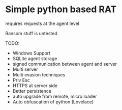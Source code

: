 # Simple python based RAT

requires requests at the agent level

Ransom stuff is untested 

TODO:
- Windows Support
- SQLite agent storage
- signed communication between agent and server
- Multi server
- Multi evasion techniques
- Priv Esc
- HTTPS at server side
- Better persistence
- auto upgrade from remote, micro loader
- Auto obfuscation of python (Lovelace)
